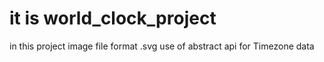 # it is world_clock_project
in this project image file format .svg
use of abstract api for Timezone data
